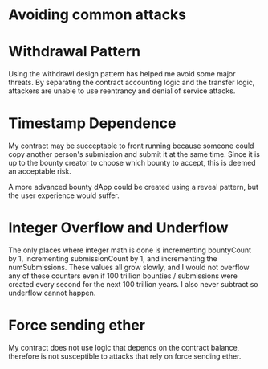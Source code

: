 # Avoiding common attacks

# Withdrawal Pattern

Using the withdrawl design pattern has helped me avoid some major threats. By separating the contract accounting logic and the transfer logic, attackers are unable to use reentrancy and denial of service attacks.

# Timestamp Dependence

My contract may be succeptable to front running because someone could copy another person's submission and submit it at the same time. Since it is up to the bounty creator to choose which bounty to accept, this is deemed an acceptable risk.

A more advanced bounty dApp could be created using a reveal pattern, but the user experience would suffer.

# Integer Overflow and Underflow

The only places where integer math is done is incrementing bountyCount by 1, incrementing submissionCount by 1, and incrementing the numSubmissions. These values all grow slowly, and I would not overflow any of these counters even if 100 trillion bounties / submissions were created every second for the next 100 trillion years. I also never subtract so underflow cannot happen.

# Force sending ether

My contract does not use logic that depends on the contract balance, therefore is not susceptible to attacks that rely on force sending ether.